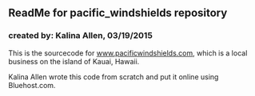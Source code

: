 ReadMe for pacific_windshields repository
-----------------------------------------
### created by: Kalina Allen, 03/19/2015

This is the sourcecode for www.pacificwindshields.com, which is a local business on 
the island of Kauai, Hawaii.

Kalina Allen wrote this code from scratch and put it online using Bluehost.com.

